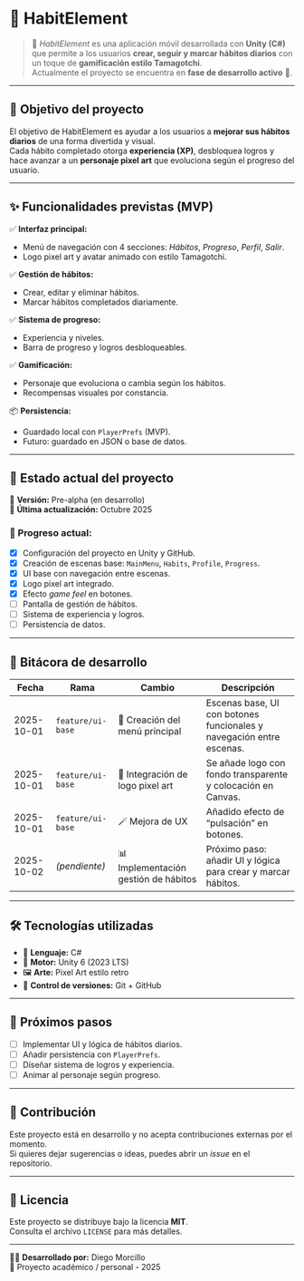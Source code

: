 # 🌱 HabitElement

> 📱 *HabitElement* es una aplicación móvil desarrollada con **Unity (C#)** que permite a los usuarios **crear, seguir y marcar hábitos diarios** con un toque de **gamificación estilo Tamagotchi**.  
> Actualmente el proyecto se encuentra en **fase de desarrollo activo** 🚧.

---

## 🎯 Objetivo del proyecto

El objetivo de HabitElement es ayudar a los usuarios a **mejorar sus hábitos diarios** de una forma divertida y visual.  
Cada hábito completado otorga **experiencia (XP)**, desbloquea logros y hace avanzar a un **personaje pixel art** que evoluciona según el progreso del usuario.

---

## ✨ Funcionalidades previstas (MVP)

✅ **Interfaz principal:**
- Menú de navegación con 4 secciones: *Hábitos*, *Progreso*, *Perfil*, *Salir*.  
- Logo pixel art y avatar animado con estilo Tamagotchi.

✅ **Gestión de hábitos:**
- Crear, editar y eliminar hábitos.  
- Marcar hábitos completados diariamente.

✅ **Sistema de progreso:**
- Experiencia y niveles.  
- Barra de progreso y logros desbloqueables.

✅ **Gamificación:**
- Personaje que evoluciona o cambia según los hábitos.  
- Recompensas visuales por constancia.

📦 **Persistencia:**
- Guardado local con `PlayerPrefs` (MVP).  
- Futuro: guardado en JSON o base de datos.

---

## 🧪 Estado actual del proyecto

📍 **Versión:** Pre-alpha (en desarrollo)  
📅 **Última actualización:** Octubre 2025

### 🚧 Progreso actual:
- [x] Configuración del proyecto en Unity y GitHub.  
- [x] Creación de escenas base: `MainMenu`, `Habits`, `Profile`, `Progress`.  
- [x] UI base con navegación entre escenas.  
- [x] Logo pixel art integrado.  
- [x] Efecto *game feel* en botones.  
- [ ] Pantalla de gestión de hábitos.  
- [ ] Sistema de experiencia y logros.  
- [ ] Persistencia de datos.  

---

## 📓 Bitácora de desarrollo

| Fecha | Rama | Cambio | Descripción |
|------|------|--------|-------------|
| 2025-10-01 | `feature/ui-base` | 🎨 Creación del menú principal | Escenas base, UI con botones funcionales y navegación entre escenas. |
| 2025-10-01 | `feature/ui-base` | 🧸 Integración de logo pixel art | Se añade logo con fondo transparente y colocación en Canvas. |
| 2025-10-01 | `feature/ui-base` | 🪄 Mejora de UX | Añadido efecto de “pulsación” en botones. |
| 2025-10-02 | *(pendiente)* | 📊 Implementación gestión de hábitos | Próximo paso: añadir UI y lógica para crear y marcar hábitos. |

---

## 🛠️ Tecnologías utilizadas

- 🧠 **Lenguaje:** C#  
- 🧰 **Motor:** Unity 6 (2023 LTS)  
- 🖼️ **Arte:** Pixel Art estilo retro  
- 💾 **Control de versiones:** Git + GitHub  

---

## 🚀 Próximos pasos

- [ ] Implementar UI y lógica de hábitos diarios.  
- [ ] Añadir persistencia con `PlayerPrefs`.  
- [ ] Diseñar sistema de logros y experiencia.  
- [ ] Animar al personaje según progreso.

---

## 🤝 Contribución

Este proyecto está en desarrollo y no acepta contribuciones externas por el momento.  
Si quieres dejar sugerencias o ideas, puedes abrir un *issue* en el repositorio.

---

## 📜 Licencia

Este proyecto se distribuye bajo la licencia **MIT**.  
Consulta el archivo `LICENSE` para más detalles.

---

👨‍💻 **Desarrollado por:** Diego Morcillo  
📍 Proyecto académico / personal - 2025
